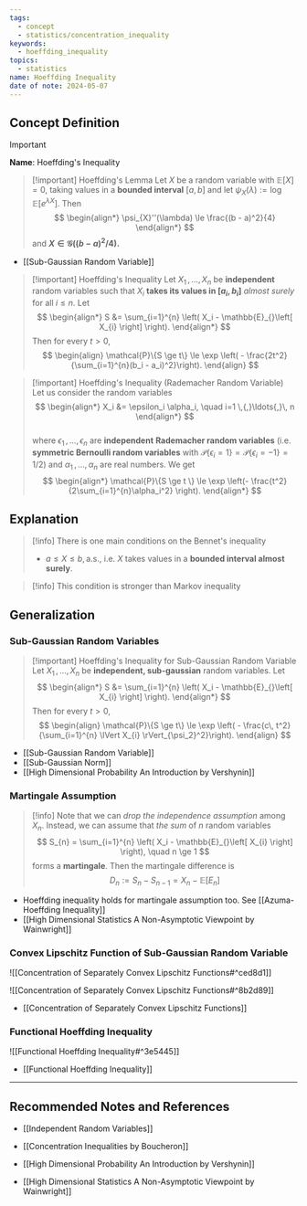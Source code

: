 ```yaml
---
tags:
  - concept
  - statistics/concentration_inequality
keywords:
  - hoeffding_inequality
topics:
  - statistics
name: Hoeffding Inequality
date of note: 2024-05-07
---
```


## Concept Definition

>[!important]
>**Name**: Hoeffding's Inequality

>[!important] Hoeffding's Lemma
>Let $X$ be a random variable with $\mathbb{E}_{}\left[ X \right] = 0$, taking values in a **bounded interval** $[a, b]$ and let $\psi_{X}(\lambda) := \log \mathbb{E}_{}\left[ e^{\lambda X} \right]$. Then
>$$
> \begin{align*}
> \psi_{X}''(\lambda) \le \frac{(b - a)^2}{4}
> \end{align*}
> $$
> and **$X \in \mathcal{G}((b - a)^2/4)$.**

- [[Sub-Gaussian Random Variable]]


>[!important] Hoeffding's Inequality
>Let $X_1 \,{,}\ldots{,}\, X_n$ be **independent** random variables such that $X_i$ **takes its values in $[a_i, b_i]$** *almost surely* for all $i \le n$. Let
>$$
> \begin{align*}
> S &= \sum_{i=1}^{n} \left( X_i - \mathbb{E}_{}\left[ X_{i} \right] \right).
> \end{align*}
>$$ 
>Then for every $t > 0$,
>$$
>\begin{align}
> \mathcal{P}\{S \ge  t\} \le \exp \left( - \frac{2t^2}{\sum_{i=1}^{n}(b_i - a_i)^2}\right). 
>\end{align}
>$$ 



>[!important] Hoeffding's Inequality (Rademacher Random Variable)
>Let us consider the random variables 
>$$
> \begin{align*}
> X_i &= \epsilon_i \alpha_i, \quad i=1 \,{,}\ldots{,}\, n 
> \end{align*}
>$$  
>where $\epsilon_1 \,{,}\ldots{,}\, \epsilon_n$ are **independent** **Rademacher random variables** (i.e. **symmetric Bernoulli random variables** with $\mathcal{P}\{\epsilon_i = 1\} = \mathcal{P}\{\epsilon_i = -1\} = 1/2$) and $\alpha_1 \,{,}\ldots{,}\, \alpha_n$ are real numbers.  We get
>$$
> \begin{align*}
> \mathcal{P}\{S \ge  t \} \le \exp \left(- \frac{t^2}{2\sum_{i=1}^{n}\alpha_i^2} \right).
> \end{align*}
>$$ 


## Explanation

>[!info]
>There is one main conditions on the Bennet's inequality
>- $a\le X \le b, \text{a.s.}$, i.e. $X$ takes values in a **bounded interval almost surely**.

> [!info]
>This condition is stronger than Markov inequality


## Generalization

### Sub-Gaussian Random Variables

>[!important]  Hoeffding's Inequality for Sub-Gaussian Random Variable
>Let $X_1 \,{,}\ldots{,}\, X_n$ be **independent, sub-gaussian** random variables. Let
>$$
> \begin{align*}
> S &= \sum_{i=1}^{n} \left( X_i - \mathbb{E}_{}\left[ X_{i} \right] \right).
> \end{align*}
>$$ 
>Then for every $t > 0$,
>$$
>\begin{align}
> \mathcal{P}\{S \ge  t\} \le \exp \left( - \frac{c\, t^2}{\sum_{i=1}^{n} \lVert X_{i} \rVert_{\psi_2}^2}\right). 
>\end{align}
>$$ 

- [[Sub-Gaussian Random Variable]]
- [[Sub-Gaussian Norm]]
- [[High Dimensional Probability An Introduction by Vershynin]]

### Martingale Assumption

>[!info]
>Note that  we can *drop the independence assumption* among $X_{n}$. Instead, we can assume that *the sum* of $n$ random variables 
>$$
>S_{n} = \sum_{i=1}^{n} \left( X_i - \mathbb{E}_{}\left[ X_{i} \right] \right), \quad  n \ge 1
>$$
>forms a **martingale**. Then the martingale difference is 
>$$
>D_{n}:= S_{n} - S_{n-1} = X_{n} - \mathbb{E}\left[ E_{n} \right]
>$$

- Hoeffding inequality holds for martingale assumption too. See [[Azuma-Hoeffding Inequality]]
- [[High Dimensional Statistics A Non-Asymptotic Viewpoint by Wainwright]]

### Convex Lipschitz Function of Sub-Gaussian Random Variable

![[Concentration of Separately Convex Lipschitz Functions#^ced8d1]]

![[Concentration of Separately Convex Lipschitz Functions#^8b2d89]]

- [[Concentration of Separately Convex Lipschitz Functions]]

### Functional Hoeffding Inequality

![[Functional Hoeffding Inequality#^3e5445]]

- [[Functional Hoeffding Inequality]]





-----------
##  Recommended Notes and References

- [[Independent Random Variables]]

- [[Concentration Inequalities by Boucheron]]
- [[High Dimensional Probability An Introduction by Vershynin]]
- [[High Dimensional Statistics A Non-Asymptotic Viewpoint by Wainwright]]